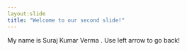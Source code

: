 ```yaml
---
layout:slide
title: "Welcome to our second slide!"
---
```

My name is Suraj Kumar Verma .
Use  left arrow to go back!
